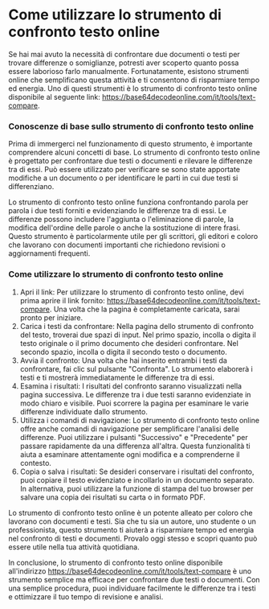 Come utilizzare lo strumento di confronto testo online
======================================================

Se hai mai avuto la necessità di confrontare due documenti o testi per trovare differenze o somiglianze, potresti aver scoperto quanto possa essere laborioso farlo manualmente. Fortunatamente, esistono strumenti online che semplificano questa attività e ti consentono di risparmiare tempo ed energia. Uno di questi strumenti è lo strumento di confronto testo online disponibile al seguente link: <https://base64decodeonline.com/it/tools/text-compare>.

### Conoscenze di base sullo strumento di confronto testo online

Prima di immergerci nel funzionamento di questo strumento, è importante comprendere alcuni concetti di base. Lo strumento di confronto testo online è progettato per confrontare due testi o documenti e rilevare le differenze tra di essi. Può essere utilizzato per verificare se sono state apportate modifiche a un documento o per identificare le parti in cui due testi si differenziano.

Lo strumento di confronto testo online funziona confrontando parola per parola i due testi forniti e evidenziando le differenze tra di essi. Le differenze possono includere l'aggiunta o l'eliminazione di parole, la modifica dell'ordine delle parole o anche la sostituzione di intere frasi. Questo strumento è particolarmente utile per gli scrittori, gli editori e coloro che lavorano con documenti importanti che richiedono revisioni o aggiornamenti frequenti.

### Come utilizzare lo strumento di confronto testo online

1. Apri il link: Per utilizzare lo strumento di confronto testo online, devi prima aprire il link fornito: <https://base64decodeonline.com/it/tools/text-compare>. Una volta che la pagina è completamente caricata, sarai pronto per iniziare.
2. Carica i testi da confrontare: Nella pagina dello strumento di confronto del testo, troverai due spazi di input. Nel primo spazio, incolla o digita il testo originale o il primo documento che desideri confrontare. Nel secondo spazio, incolla o digita il secondo testo o documento.
3. Avvia il confronto: Una volta che hai inserito entrambi i testi da confrontare, fai clic sul pulsante "Confronta". Lo strumento elaborerà i testi e ti mostrerà immediatamente le differenze tra di essi.
4. Esamina i risultati: I risultati del confronto saranno visualizzati nella pagina successiva. Le differenze tra i due testi saranno evidenziate in modo chiaro e visibile. Puoi scorrere la pagina per esaminare le varie differenze individuate dallo strumento.
5. Utilizza i comandi di navigazione: Lo strumento di confronto testo online offre anche comandi di navigazione per semplificare l'analisi delle differenze. Puoi utilizzare i pulsanti "Successivo" e "Precedente" per passare rapidamente da una differenza all'altra. Questa funzionalità ti aiuta a esaminare attentamente ogni modifica e a comprenderne il contesto.
6. Copia o salva i risultati: Se desideri conservare i risultati del confronto, puoi copiare il testo evidenziato e incollarlo in un documento separato. In alternativa, puoi utilizzare la funzione di stampa del tuo browser per salvare una copia dei risultati su carta o in formato PDF.

Lo strumento di confronto testo online è un potente alleato per coloro che lavorano con documenti e testi. Sia che tu sia un autore, uno studente o un professionista, questo strumento ti aiuterà a risparmiare tempo ed energia nel confronto di testi e documenti. Provalo oggi stesso e scopri quanto può essere utile nella tua attività quotidiana.

In conclusione, lo strumento di confronto testo online disponibile all'indirizzo <https://base64decodeonline.com/it/tools/text-compare> è uno strumento semplice ma efficace per confrontare due testi o documenti. Con una semplice procedura, puoi individuare facilmente le differenze tra i testi e ottimizzare il tuo tempo di revisione e analisi.